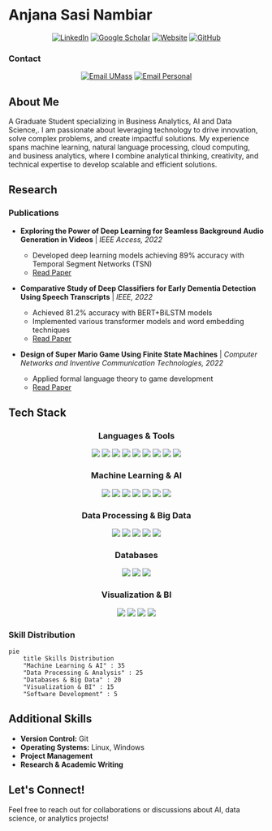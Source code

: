 # Anjana Sasi Nambiar

<div align="center">
  
[![LinkedIn](https://img.shields.io/badge/LinkedIn-anjanasnambiar-0077B5?style=for-the-badge&logo=linkedin&logoColor=white)](https://www.linkedin.com/in/anjanasnambiar)
[![Google Scholar](https://img.shields.io/badge/Google_Scholar-Anjana_S_Nambiar-4285F4?style=for-the-badge&logo=google-scholar&logoColor=white)](https://scholar.google.com/citations?user=YOUR_SCHOLAR_ID)
[![Website](https://img.shields.io/badge/Website-Portfolio-00C7B7?style=for-the-badge&logo=netlify&logoColor=white)](https://www.yourdomain.com)
[![GitHub](https://img.shields.io/badge/GitHub-Profile-181717?style=for-the-badge&logo=github&logoColor=white)](https://github.com/yourusername)

</div>

### Contact

<div align="center">


[![Email UMass](https://img.shields.io/badge/Email-anjanaasnambiar%40gmail.com-red?style=for-the-badge&logo=gmail&logoColor=white)](mailto:asnambiar@umass.edu)
[![Email Personal](https://img.shields.io/badge/Email-anjanasasinambiar%40gmail.com-red?style=for-the-badge&logo=gmail&logoColor=white)](mailto:your.personal@gmail.com)

</div>


## About Me

A Graduate Student specializing in Business Analytics, AI and Data Science,. I am passionate about leveraging technology to drive innovation, solve complex problems, and create impactful solutions. My experience spans machine learning, natural language processing, cloud computing, and business analytics, where I combine analytical thinking, creativity, and technical expertise to develop scalable and efficient solutions.

## Research

### Publications

- **Exploring the Power of Deep Learning for Seamless Background Audio Generation in Videos** | *IEEE Access, 2022*
  - Developed deep learning models achieving 89% accuracy with Temporal Segment Networks (TSN)
  - [Read Paper](https://ieeexplore.ieee.org/abstract/document/10306607)

- **Comparative Study of Deep Classifiers for Early Dementia Detection Using Speech Transcripts** | *IEEE, 2022*
  - Achieved 81.2% accuracy with BERT+BiLSTM models
  - Implemented various transformer models and word embedding techniques
  - [Read Paper](https://ieeexplore.ieee.org/abstract/document/10039705)

- **Design of Super Mario Game Using Finite State Machines** | *Computer Networks and Inventive Communication Technologies, 2022*
  - Applied formal language theory to game development
  - [Read Paper](https://doi.org/10.1007/978-981-19-3035-5_55)


## Tech Stack

<div align="center">
  
### Languages & Tools
  
<img src="https://img.shields.io/badge/Python-3776AB?style=for-the-badge&logo=python&logoColor=white" />
<img src="https://img.shields.io/badge/Java-ED8B00?style=for-the-badge&logo=openjdk&logoColor=white" />
<img src="https://img.shields.io/badge/R-276DC3?style=for-the-badge&logo=r&logoColor=white" />
<img src="https://img.shields.io/badge/MATLAB-0076A8?style=for-the-badge&logo=mathworks&logoColor=white" />
<img src="https://img.shields.io/badge/SQL-4479A1?style=for-the-badge&logo=mysql&logoColor=white" />
<img src="https://img.shields.io/badge/HTML-E34F26?style=for-the-badge&logo=html5&logoColor=white" />
<img src="https://img.shields.io/badge/CSS-1572B6?style=for-the-badge&logo=css3&logoColor=white" />
<img src="https://img.shields.io/badge/Git-F05032?style=for-the-badge&logo=git&logoColor=white" />
<img src="https://img.shields.io/badge/Linux-FCC624?style=for-the-badge&logo=linux&logoColor=black" />

### Machine Learning & AI

<img src="https://img.shields.io/badge/TensorFlow-FF6F00?style=for-the-badge&logo=tensorflow&logoColor=white" />
<img src="https://img.shields.io/badge/PyTorch-EE4C2C?style=for-the-badge&logo=pytorch&logoColor=white" />
<img src="https://img.shields.io/badge/Keras-D00000?style=for-the-badge&logo=keras&logoColor=white" />
<img src="https://img.shields.io/badge/scikit_learn-F7931E?style=for-the-badge&logo=scikit-learn&logoColor=white" />
<img src="https://img.shields.io/badge/NLP-8A2BE2?style=for-the-badge&logo=natural-language-processing&logoColor=white" />
<img src="https://img.shields.io/badge/LLMs-00FFFF?style=for-the-badge&logo=openai&logoColor=black" />
<img src="https://img.shields.io/badge/LangChain-00B272?style=for-the-badge&logo=chainlink&logoColor=white" />

### Data Processing & Big Data

<img src="https://img.shields.io/badge/NumPy-013243?style=for-the-badge&logo=numpy&logoColor=white" />
<img src="https://img.shields.io/badge/Pandas-150458?style=for-the-badge&logo=pandas&logoColor=white" />
<img src="https://img.shields.io/badge/Apache_Spark-E25A1C?style=for-the-badge&logo=apache-spark&logoColor=white" />
<img src="https://img.shields.io/badge/Apache_Airflow-017CEE?style=for-the-badge&logo=apache-airflow&logoColor=white" />
<img src="https://img.shields.io/badge/Apache_Hadoop-66CCFF?style=for-the-badge&logo=apache-hadoop&logoColor=black" />

### Databases

<img src="https://img.shields.io/badge/MySQL-4479A1?style=for-the-badge&logo=mysql&logoColor=white" />
<img src="https://img.shields.io/badge/MongoDB-47A248?style=for-the-badge&logo=mongodb&logoColor=white" />
<img src="https://img.shields.io/badge/Cassandra-1287B1?style=for-the-badge&logo=apache-cassandra&logoColor=white" />

### Visualization & BI

<img src="https://img.shields.io/badge/Tableau-E97627?style=for-the-badge&logo=tableau&logoColor=white" />
<img src="https://img.shields.io/badge/Power_BI-F2C811?style=for-the-badge&logo=power-bi&logoColor=black" />
<img src="https://img.shields.io/badge/Microsoft_Excel-217346?style=for-the-badge&logo=microsoft-excel&logoColor=white" />
<img src="https://img.shields.io/badge/Dynamics_365-0078D4?style=for-the-badge&logo=microsoft&logoColor=white" />

</div>

### Skill Distribution

```mermaid
pie
    title Skills Distribution
    "Machine Learning & AI" : 35
    "Data Processing & Analysis" : 25
    "Databases & Big Data" : 20
    "Visualization & BI" : 15
    "Software Development" : 5
```

## Additional Skills

- **Version Control:** Git
- **Operating Systems:** Linux, Windows
- **Project Management**
- **Research & Academic Writing**

## Let's Connect!
Feel free to reach out for collaborations or discussions about AI, data science, or analytics projects!
